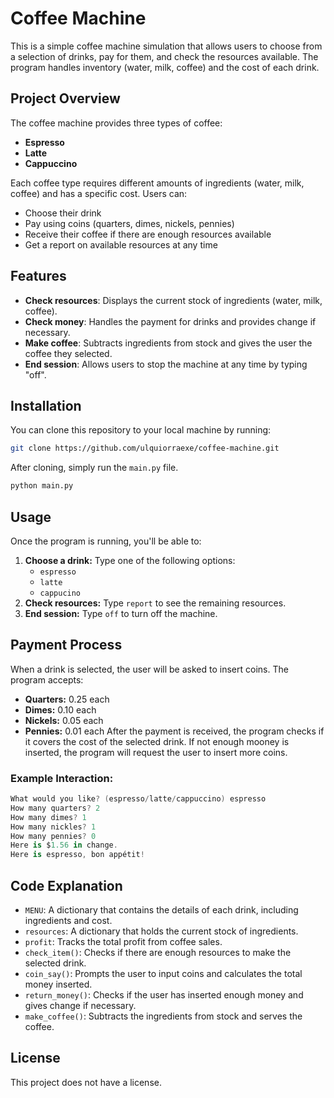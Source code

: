 # Coffee Machine

This is a simple coffee machine simulation that allows users to choose from a selection of drinks, pay for them, and check the resources available. The program handles inventory (water, milk, coffee) and the cost of each drink.

## Project Overview

The coffee machine provides three types of coffee:

- **Espresso**
- **Latte**
- **Cappuccino**

Each coffee type requires different amounts of ingredients (water, milk, coffee) and has a specific cost. Users can:

- Choose their drink
- Pay using coins (quarters, dimes, nickels, pennies)
- Receive their coffee if there are enough resources available
- Get a report on available resources at any time

## Features

- **Check resources**: Displays the current stock of ingredients (water, milk, coffee).
- **Check money**: Handles the payment for drinks and provides change if necessary.
- **Make coffee**: Subtracts ingredients from stock and gives the user the coffee they selected.
- **End session**: Allows users to stop the machine at any time by typing "off".

## Installation

You can clone this repository to your local machine by running:

```bash
git clone https://github.com/ulquiorraexe/coffee-machine.git
```
After cloning, simply run the `main.py` file.
```bash
python main.py
```

## Usage

Once the program is running, you'll be able to:
  1. **Choose a drink:** Type one of the following options:
     - `espresso`
     - `latte`
     - `cappucino`
  2. **Check resources:** Type `report` to see the remaining resources.
  3. **End session:** Type `off` to turn off the machine.

## Payment Process

When a drink is selected, the user will be asked to insert coins. The program accepts:
  - **Quarters:** 0.25 each
  - **Dimes:** 0.10 each
  - **Nickels:** 0.05 each
  - **Pennies:** 0.01 each
After the payment is received, the program checks if it covers the cost of the selected drink. If not enough mooney is inserted, the program will request the user to insert more coins.

### Example Interaction:
```swift
What would you like? (espresso/latte/cappuccino) espresso
How many quarters? 2
How many dimes? 1
How many nickles? 1
How many pennies? 0
Here is $1.56 in change.
Here is espresso, bon appétit!
```

## Code Explanation

- `MENU`: A dictionary that contains the details of each drink, including ingredients and cost.
- `resources`: A dictionary that holds the current stock of ingredients.
- `profit`: Tracks the total profit from coffee sales.
- `check_item()`: Checks if there are enough resources to make the selected drink.
- `coin_say()`: Prompts the user to input coins and calculates the total money inserted.
- `return_money()`: Checks if the user has inserted enough money and gives change if necessary.
- `make_coffee()`: Subtracts the ingredients from stock and serves the coffee.

## License 

This project does not have a license.

